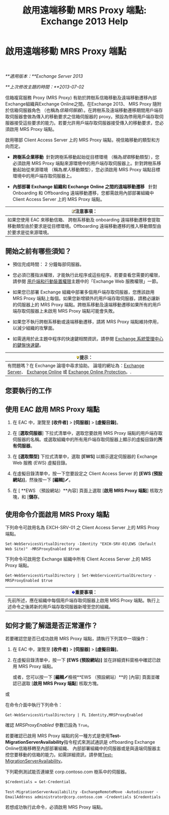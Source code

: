 ﻿---
title: '啟用遠端移動 MRS Proxy 端點: Exchange 2013 Help'
TOCTitle: 啟用遠端移動 MRS Proxy 端點
ms:assetid: 9840f712-127e-4c2d-bfe5-1b35cdb2a31b
ms:mtpsurl: https://technet.microsoft.com/zh-tw/library/Dn155787(v=EXCHG.150)
ms:contentKeyID: 54652596
ms.date: 05/21/2018
mtps_version: v=EXCHG.150
ms.translationtype: MT
---

# 啟用遠端移動 MRS Proxy 端點

 

_**適用版本：**Exchange Server 2013_

_**上次修改主題的時間：**2013-07-02_

信箱複寫服務 Proxy (MRS Proxy) 有助於跨樹系信箱移動及遠端移動遷移內部Exchange組織與Exchange Online之間。在Exchange 2013、 MRS Proxy 隨附於信箱伺服器角色 （也稱為*信箱伺服器*）。在跨樹系及遠端移動遷移期間用戶端存取伺服器會做為傳入的移動要求之信箱伺服器的 proxy。預設為停用用戶端存取伺服器接受這些要求的能力。若要允許用戶端存取伺服器接受傳入的移動要求，您必須啟用 MRS Proxy 端點。

啟用哪部 Client Access Server 上的 MRS Proxy 端點，視信箱移動的類型和方向而定。

  - **跨樹系企業移動**  針對跨樹系移動起始從目標環境 （稱為*提取*移動類型），您必須啟用 MRS Proxy 端點來源環境中的用戶端存取伺服器上。針對跨樹系移動起始從來源環境 （稱為*推入*移動類型），您必須啟用 MRS Proxy 端點目標環境中的用戶端存取伺服器上。

  - **內部部署 Exchange 組織和 Exchange Online 之間的遠端移動遷移**   針對 Onboarding 和 Offboarding 遠端移動遷移，您都需啟用內部部署組織中 Client Access Server 上的 MRS Proxy 端點。

<table>
<thead>
<tr class="header">
<th><img src="images/Bb124558.note(EXCHG.150).gif" title="注意事項" alt="注意事項" />注意事項：</th>
</tr>
</thead>
<tbody>
<tr class="odd">
<td>如果您使用 EAC 來移動信箱、 跨樹系移動及 onboarding 遠端移動遷移會提取移動類型由於要求是從目標環境。Offboarding 遠端移動遷移的推入移動類型由於要求是從來源環境。</td>
</tr>
</tbody>
</table>


## 開始之前有哪些須知？

  - 預估完成時間： 2 分鐘每部伺服器。

  - 您必須已獲指派權限，才能執行此程序或這些程序。若要查看您需要的權限，請參閱 [用戶端和行動裝置權限](clients-and-mobile-devices-permissions-exchange-2013-help.md)主題中的「Exchange Web 服務權限」一節。

  - 如果您已部署 Exchange 組織中部署多個用戶端存取伺服器，您應該啟用 MRS Proxy 端點上每個。如果您新增額外的用戶端存取伺服器，請務必讓新的伺服器上的 MRS Proxy 端點。跨樹系移動及遠端移動遷移如果所有的用戶端存取伺服器上未啟用 MRS Proxy 端點可能會失敗。

  - 如果您不執行跨樹系移動或遠端移動遷移，請將 MRS Proxy 端點維持停用，以減少組織的攻擊面。

  - 如需適用於此主題中程序的快速鍵相關資訊，請參閱 [Exchange 系統管理中心的鍵盤快速鍵](keyboard-shortcuts-in-the-exchange-admin-center-exchange-online-protection-help.md)。

<table>
<thead>
<tr class="header">
<th><img src="images/Bb124558.tip(EXCHG.150).gif" title="提示" alt="提示" />提示：</th>
</tr>
</thead>
<tbody>
<tr class="odd">
<td>有問題嗎？在 Exchange 論壇中尋求協助。 論壇的網址為：<a href="https://go.microsoft.com/fwlink/p/?linkid=60612">Exchange Server</a>、 <a href="https://go.microsoft.com/fwlink/p/?linkid=267542">Exchange Online</a> 或 <a href="https://go.microsoft.com/fwlink/p/?linkid=285351">Exchange Online Protection</a>。.</td>
</tr>
</tbody>
</table>


## 您要執行的工作

## 使用 EAC 啟用 MRS Proxy 端點

1.  在 EAC 中，瀏覽至 **\[收件者\]** \> **\[伺服器\]** \> **\[虛擬目錄\]**。

2.  在 \[**選取伺服器**\] 下拉式清單中，選取您要啟用 MRS Proxy 端點的用戶端存取伺服器的名稱。或選取組織中的所有用戶端存取伺服器上顯示的虛擬目錄的**所有伺服器**。

3.  在 **\[選取類型\]** 下拉式清單中，選取 **\[EWS\]** 以顯示選定伺服器的 Exchange Web 服務 (EWS) 虛擬目錄。

4.  在虛擬目錄清單中，按一下您要設定之 Client Access Server 的 **\[EWS (預設網站)\]**，然後按一下 **\[編輯\]**![編輯圖示](images/JJ218640.6f53ccb2-1f13-4c02-bea0-30690e6ea71d(EXCHG.150).gif "編輯圖示")。

5.  在 \[ **EWS （預設網站）**內容\] 頁面上選取 \[**啟用 MRS Proxy 端點**\] 核取方塊，和 \[**儲存**。

## 使用命令介面啟用 MRS Proxy 端點

下列命令可啟用名為 EXCH-SRV-01 之 Client Access Server 上的 MRS Proxy 端點。

    Set-WebServicesVirtualDirectory -Identity "EXCH-SRV-01\EWS (Default Web Site)" -MRSProxyEnabled $true

下列命令可啟用您 Exchange 組織中所有 Client Access Server 上的 MRS Proxy 端點。

    Get-WebServicesVirtualDirectory | Set-WebServicesVirtualDirectory -MRSProxyEnabled $true

<table>
<thead>
<tr class="header">
<th><img src="images/Bb124558.important(EXCHG.150).gif" title="重要事項" alt="重要事項" />重要事項：</th>
</tr>
</thead>
<tbody>
<tr class="odd">
<td>先前所述，應在組織中每個用戶端存取伺服器上啟用 MRS Proxy 端點。執行上述命令之後將新的用戶端存取伺服器新增至您的組織。</td>
</tr>
</tbody>
</table>


## 如何才能了解這是否正常運作？

若要確認您是否已成功啟用 MRS Proxy 端點，請執行下列其中一項操作：

1.  在 EAC 中，瀏覽至 **\[收件者\]** \> **\[伺服器\]** \> **\[虛擬目錄\]**。

2.  在虛擬目錄清單中，按一下 **\[EWS (預設網站)\]** 並在詳細資料窗格中確認已啟用 MRS Proxy 端點。
    
    或者，您可以按一下 \[**編輯**![編輯圖示](images/JJ218640.6f53ccb2-1f13-4c02-bea0-30690e6ea71d(EXCHG.150).gif "編輯圖示")檢視**EWS （預設網站）**的 \[內容\] 頁面並確認已選取 \[**啟用 MRS Proxy 端點**\] 核取方塊。

或

在命令介面中執行下列命令：

    Get-WebServicesVirtualDirectory | FL Identity,MRSProxyEnabled

確認 *MRSProxyEnabled* 參數已設為 `True`。

若要確認已啟用 MRS Proxy 端點的另一種方式是使用**Test-MigrationServerAvailability**指令程式來測試通訊是 offboarding Exchange Online信箱移轉至內部部署組織、 內部部署組織中的伺服器或是與遠端伺服器主控您要移動的信箱的能力。如需詳細資訊，請參閱[Test-MigrationServerAvailability](https://technet.microsoft.com/zh-tw/library/jj219169\(v=exchg.150\))。

下列範例測試能否連線至 corp.contoso.com 樹系中的伺服器。

    $Credentials = Get-Credential

    Test-MigrationServerAvailability -ExchangeRemoteMove -Autodiscover -EmailAddress administrator@corp.contoso.com -Credentials $Credentials

若想成功執行此命令，必須啟用 MRS Proxy 端點。

